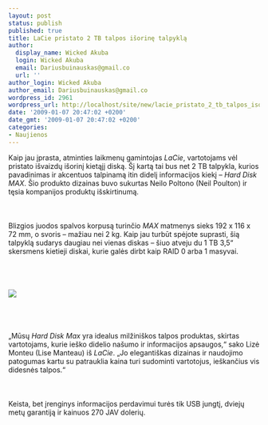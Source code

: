 ```yaml
---
layout: post
status: publish
published: true
title: LaCie pristato 2 TB talpos išorinę talpyklą
author:
  display_name: Wicked Akuba
  login: Wicked Akuba
  email: Dariusbuinauskas@gmail.co
  url: ''
author_login: Wicked Akuba
author_email: Dariusbuinauskas@gmail.co
wordpress_id: 2961
wordpress_url: http://localhost/site/new/lacie_pristato_2_tb_talpos_isorine_talpykla/
date: '2009-01-07 20:47:02 +0200'
date_gmt: '2009-01-07 20:47:02 +0200'
categories:
- Naujienos
---
```

<p>Kaip jau įprasta, atminties laikmenų gamintojas <i>LaCie</i>, vartotojams vėl pristato išvaizdų išorinį kietąjį diską. Šį kartą tai bus net 2 TB talpykla, kurios pavadinimas ir akcentuos talpinamą itin didelį informacijos kiekį – <i>Hard Disk MAX</i>. Šio produkto dizainas buvo sukurtas Neilo Poltono (Neil Poulton) ir tęsia kompanijos produktų išskirtinumą.<br />
<br><br />
<br>Blizgios juodos spalvos korpusą turinčio <i>MAX</i> matmenys sieks 192 x 116 x 72 mm, o svoris – mažiau nei 2 kg. Kaip jau turbūt spėjote suprasti, šią talpyklą sudarys daugiau nei vienas diskas – šiuo atveju du 1 TB 3,5“ skersmens kietieji diskai, kurie galės dirbt kaip RAID 0 arba 1 masyvai.<br />
<br><br />
<br><br><img src="http://technews.lt/upl/Failai/LaCie_Hard_Disk_MAX.jpg"><br><br />
<br><br />
<br>„Mūsų <i>Hard Disk Max</i> yra idealus milžiniškos talpos produktas, skirtas vartotojams, kurie ieško didelio našumo ir informacijos apsaugos,“ sako Lizė Monteu (Lise Manteau) iš <i>LaCie</i>. „Jo elegantiškas dizainas ir naudojimo patogumas kartu su patrauklia kaina turi sudominti vartotojus, ieškančius vis didesnės talpos.“<br />
<br><br />
<br>Keista, bet įrenginys informacijos perdavimui turės tik USB jungtį, dviejų metų garantiją ir kainuos 270 JAV dolerių.<br />
<br><br />
<br><br />
<br></p>
